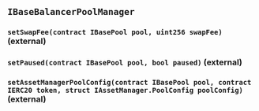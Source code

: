 ## `IBaseBalancerPoolManager`






### `setSwapFee(contract IBasePool pool, uint256 swapFee)` (external)





### `setPaused(contract IBasePool pool, bool paused)` (external)





### `setAssetManagerPoolConfig(contract IBasePool pool, contract IERC20 token, struct IAssetManager.PoolConfig poolConfig)` (external)








